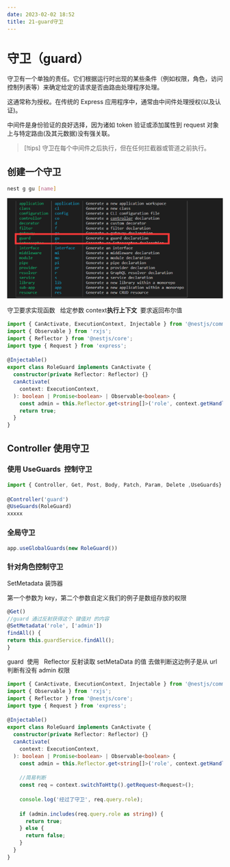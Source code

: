 ```yaml
---
date: 2023-02-02 18:52
title: 21-guard守卫
---
```


# 守卫（guard）

守卫有一个单独的责任。它们根据运行时出现的某些条件（例如权限，角色，访问控制列表等）来确定给定的请求是否由路由处理程序处理。

这通常称为授权。在传统的 Express 应用程序中，通常由中间件处理授权(以及认证)。

中间件是身份验证的良好选择，因为诸如 token 验证或添加属性到 request 对象上与特定路由(及其元数据)没有强关联。

> [!tips]
> 守卫在每个中间件之后执行，但在任何拦截器或管道之前执行。

## 创建一个守卫

```sh
nest g gu [name]
```

![](./_images/image-2023-02-02_21-22-25-991-21-guard守卫.png)

守卫要求实现函数   给定参数 context**执行上下文**  要求返回布尔值

```ts
import { CanActivate, ExecutionContext, Injectable } from '@nestjs/common';
import { Observable } from 'rxjs';
import { Reflector } from '@nestjs/core';
import type { Request } from 'express';

@Injectable()
export class RoleGuard implements CanActivate {
  constructor(private Reflector: Reflector) {}
  canActivate(
    context: ExecutionContext,
  ): boolean | Promise<boolean> | Observable<boolean> {
    const admin = this.Reflector.get<string[]>('role', context.getHandler());
    return true;
  }
}

```

## Controller 使用守卫

### 使用 UseGuards  控制守卫

```ts
import { Controller, Get, Post, Body, Patch, Param, Delete ,UseGuards} from '@nestjs/common';

@Controller('guard')
@UseGuards(RoleGuard)
xxxxx
```

### 全局守卫

```js
app.useGlobalGuards(new RoleGuard())
```

### 针对角色控制守卫

SetMetadata 装饰器

第一个参数为 key，第二个参数自定义我们的例子是数组存放的权限

```ts
@Get()
//guard 通过反射获得这个 键值对 的内容
@SetMetadata('role', ['admin'])
findAll() {
return this.guardService.findAll();
}
```

guard  使用   Reflector 反射读取 setMetaData 的值 去做判断这边例子是从 url 判断有没有 admin 权限

```ts
import { CanActivate, ExecutionContext, Injectable } from '@nestjs/common';
import { Observable } from 'rxjs';
import { Reflector } from '@nestjs/core';
import type { Request } from 'express';

@Injectable()
export class RoleGuard implements CanActivate {
  constructor(private Reflector: Reflector) {}
  canActivate(
    context: ExecutionContext,
  ): boolean | Promise<boolean> | Observable<boolean> {
    const admin = this.Reflector.get<string[]>('role', context.getHandler());

    //简易判断
    const req = context.switchToHttp().getRequest<Request>();

    console.log('经过了守卫', req.query.role);

    if (admin.includes(req.query.role as string)) {
      return true;
    } else {
      return false;
    }
  }
}

```